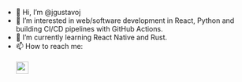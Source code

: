 - 👋 Hi, I’m @jgustavoj
- 👀 I’m interested in web/software development in React, Python and building CI/CD pipelines with GitHub Actions.
- 🌱 I’m currently learning React Native and Rust.
- 📫 How to reach me:
<br><br>[<img src="https://user-images.githubusercontent.com/68017589/210603423-ff3c83cb-f47c-4d82-a87a-5b1598c7e721.png" width="25"/>](https://twitter.com/Gus_Jime)
 
